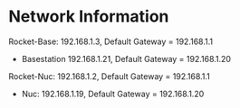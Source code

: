 # Network Information

Rocket-Base: 192.168.1.3,       Default Gateway = 192.168.1.1
- Basestation 192.168.1.21, Default Gateway = 192.168.1.20

Rocket-Nuc: 192.168.1.2, Default Gateway = 192.168.1.1     
- Nuc: 192.168.1.19, Default Gateway = 192.168.1.20
